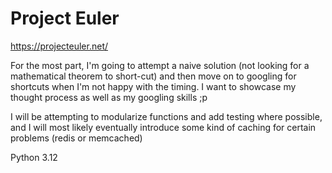 # Project Euler

https://projecteuler.net/

For the most part, I'm going to attempt a naive solution (not looking for a mathematical theorem to short-cut) and then move on to googling for shortcuts when I'm not happy with the timing. I want to showcase my thought process as well as my googling skills ;p

I will be attempting to modularize functions and add testing where possible, and I will most likely eventually introduce some kind of caching for certain problems (redis or memcached)

Python 3.12

